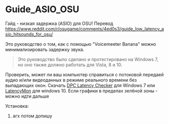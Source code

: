 # Guide_ASIO_OSU
Гайд - низкая задержка (ASIO) для OSU!
Перевод https://www.reddit.com/r/osugame/comments/4ed0s3/guide_low_latency_asio_hitsounds_for_osu/

Это руководство о том, как с помощью "Voicemeeter Banana" можно минимализировать задержку звука.

> Это руководство было сделано и протестировано на Windows 7, но оно также должно работать для Vista, 8 и 10.

Проверить, может ли ваш компьютер справиться с потоковой передаей аудио и/или видеоданных в режиме реального времени без выпадающих окон. Скачать [DPC Latency Checker](https://www.thesycon.de/eng/latency_check.shtml) для Windows 7 или [LatencyMon](https://www.resplendence.com/latencymon) для windows 10. Если графики в пределах зелёной зоны - можно идти дальше

Установка: <br>

1. агх потом допишу
